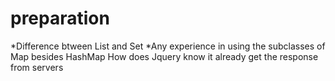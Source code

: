 # preparation

*Difference btween List and Set
*Any experience in using the subclasses of Map besides HashMap
How does Jquery know it already get the response from servers
